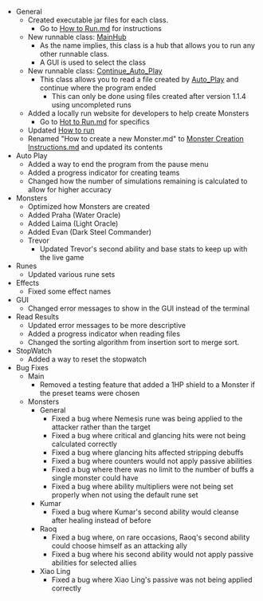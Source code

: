 * General
    * Created executable jar files for each class.
        * Go to [How to Run.md](../How%20to%20run.md) for instructions
    * New runnable class: [MainHub](../src/Hub/MainHub.java)
        * As the name implies, this class is a hub that allows you to run any other runnable class.
        * A GUI is used to select the class
    * New runnable class: [Continue_Auto_Play](../src/Game/Continue_Auto_Play.java)
        * This class allows you to read a file created by [Auto_Play](../src/Game/Auto_Play.java) and continue where the program ended
            * This can only be done using files created after version 1.1.4 using uncompleted runs
    * Added a locally run website for developers to help create Monsters
        * Go to [Hot to Run.md](../How%20to%20run.md) for specifics
    * Updated [How to run](../How%20to%20run.md)
    * Renamed "How to create a new Monster.md" to [Monster Creation Instructions.md](../Monster%20Creation%20Instructions.md) and updated its contents
* Auto Play
    * Added a way to end the program from the pause menu
    * Added a progress indicator for creating teams
    * Changed how the number of simulations remaining is calculated to allow for higher accuracy
* Monsters
    * Optimized how Monsters are created
    * Added Praha (Water Oracle)
    * Added Laima (Light Oracle)
    * Added Evan (Dark Steel Commander)
    * Trevor
        * Updated Trevor's second ability and base stats to keep up with the live game
* Runes
    * Updated various rune sets
* Effects
    * Fixed some effect names
* GUI
    * Changed error messages to show in the GUI instead of the terminal
* Read Results
    * Updated error messages to be more descriptive
    * Added a progress indicator when reading files
    * Changed the sorting algorithm from insertion sort to merge sort.
* StopWatch
    * Added a way to reset the stopwatch
* Bug Fixes
    * Main
        * Removed a testing feature that added a 1HP shield to a Monster if the preset teams were chosen
    * Monsters
        * General
            * Fixed a bug where Nemesis rune was being applied to the attacker rather than the target
            * Fixed a bug where critical and glancing hits were not being calculated correctly
            * Fixed a bug where glancing hits affected stripping debuffs
            * Fixed a bug where counters would not apply passive abilities
            * Fixed a bug where there was no limit to the number of buffs a single monster could have
            * Fixed a bug where ability multipliers were not being set properly when not using the default rune set
        * Kumar
            * Fixed a bug where Kumar's second ability would cleanse after healing instead of before
        * Raoq
            * Fixed a bug where, on rare occasions, Raoq's second ability could choose himself as an attacking ally
            * Fixed a bug where his second ability would not apply passive abilities for selected allies
        * Xiao Ling
            * Fixed a bug where Xiao Ling's passive was not being applied correctly